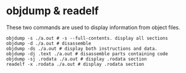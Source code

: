 # objdump & readelf

These two commands are used to display information from object files.

    objdump -s ./a.out # -s --full-contents. display all sections
    objdump -d ./a.out # disassemble
    objdump -ds ./a.out # display both instructions and data.
    objdump -dj .text ./a.out # disassemble parts containing code
    objdump -sj .rodata ./a.out # display .rodata section
    readelf -x .rodata ./a.out # display .rodata section


